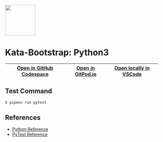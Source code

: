 
<img width="100px" src="https://cdn.jsdelivr.net/gh/devicons/devicon/icons/python/python-original.svg" /></a>
# Kata-Bootstrap: Python3

| [Open in GitHub Codespace](https://github.com/codespaces/new?hide_repo_select=true&repo=rradczewski%2Fkata-bootstraps&ref=python) | [Open in GitPod.io](https://gitpod.io/#https://github.com/rradczewski/kata-bootstraps/tree/python) | [Open locally in VSCode](https://rradczewski.github.io/kata-bootstraps/redirect.html?url=vscode%3A%2F%2Fvscode.git%2Fclone%3Furl%3Dhttps%253A%252F%252Fgithub.com%252Frradczewski%252Fkata-bootstraps.git%26ref%3Dpython) |
|---|---|---|

## Test Command

```sh
$ pipenv run pytest
```

## References

- [Python Reference](https://docs.python.org/3/)
- [PyTest Reference](https://docs.pytest.org/)
